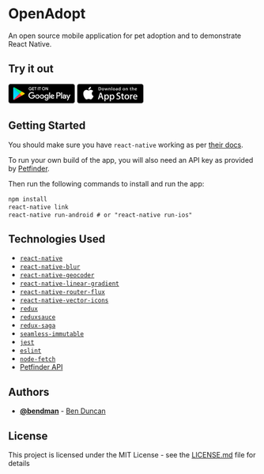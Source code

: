 # OpenAdopt

An open source mobile application for pet adoption and to demonstrate React Native.

## Try it out

<a href='https://play.google.com/store/apps/details?id=com.openadopt&pcampaignid=MKT-Other-global-all-co-prtnr-py-PartBadge-Mar2515-1'><img alt='Get it on Google Play' src='play-store.svg' height='40' /></a>
<a href="https://itunes.apple.com/us/app/open-adopt/id1208335615?mt=8"><img alt='Get it on iOS'  src='app-store.svg' height='40' /></a>

## Getting Started

You should make sure you have `react-native` working as per [their docs](https://facebook.github.io/react-native/docs/getting-started.html#content).

To run your own build of the app, you will also need an API key as provided by [Petfinder](https://www.petfinder.com/developers/api-docs).

Then run the following commands to install and run the app:

```
npm install
react-native link
react-native run-android # or "react-native run-ios"
```

## Technologies Used
 - [`react-native`](https://facebook.github.io/react-native/)
 - [`react-native-blur`](https://github.com/react-native-community/react-native-blur)
 - [`react-native-geocoder`](https://github.com/devfd/react-native-geocoder)
 - [`react-native-linear-gradient`](https://github.com/react-native-community/react-native-linear-gradient)
 - [`react-native-router-flux`](https://github.com/aksonov/react-native-router-flux)
 - [`react-native-vector-icons`](https://github.com/oblador/react-native-vector-icons)
 - [`redux`](http://redux.js.org/)
 - [`reduxsauce`](https://github.com/skellock/reduxsauce)
 - [`redux-saga`](https://redux-saga.github.io/redux-saga/)
 - [`seamless-immutable`](https://github.com/rtfeldman/seamless-immutable)
 - [`jest`](https://facebook.github.io/jest/)
 - [`eslint`](http://eslint.org/)
 - [`node-fetch`](https://github.com/bitinn/node-fetch)
 - [Petfinder API](https://www.petfinder.com/developers/api-docs)

## Authors

* **[@bendman](https://github.com/bendman)** - [Ben Duncan](http://benduncan.me/)

## License

This project is licensed under the MIT License - see the [LICENSE.md](LICENSE.md) file for details
